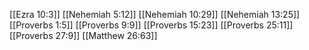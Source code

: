 [[Ezra 10:3]]
[[Nehemiah 5:12]]
[[Nehemiah 10:29]]
[[Nehemiah 13:25]]
[[Proverbs 1:5]]
[[Proverbs 9:9]]
[[Proverbs 15:23]]
[[Proverbs 25:11]]
[[Proverbs 27:9]]
[[Matthew 26:63]]
